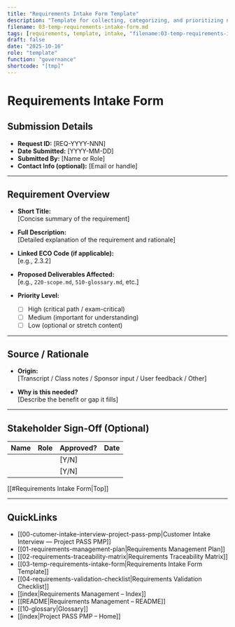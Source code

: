 ```yaml
---
title: "Requirements Intake Form Template"
description: "Template for collecting, categorizing, and prioritizing new or modified project requirements."
filename: 03-temp-requirements-intake-form.md
tags: [requirements, template, intake, "filename:03-temp-requirements-intake-form.md"]
draft: false
date: "2025-10-16"
role: "template"
function: "governance"
shortcode: "[tmp]"
---
```



# Requirements Intake Form

## Submission Details

- **Request ID:** [REQ-YYYY-NNN]  
- **Date Submitted:** [YYYY-MM-DD]  
- **Submitted By:** [Name or Role]  
- **Contact Info (optional):** [Email or handle]  

---

## Requirement Overview

- **Short Title:**  
  [Concise summary of the requirement]

- **Full Description:**  
  [Detailed explanation of the requirement and rationale]

- **Linked ECO Code (if applicable):**  
  [e.g., 2.3.2]

- **Proposed Deliverables Affected:**  
  [e.g., `220-scope.md`, `510-glossary.md`, etc.]

- **Priority Level:**  
  - [ ] High (critical path / exam-critical)  
  - [ ] Medium (important for understanding)  
  - [ ] Low (optional or stretch content)

---

## Source / Rationale

- **Origin:**  
  [Transcript / Class notes / Sponsor input / User feedback / Other]

- **Why is this needed?**  
  [Describe the benefit or gap it fills]

---

## Stakeholder Sign-Off (Optional)

| Name         | Role             | Approved? | Date       |
|--------------|------------------|-----------|------------|
|              |                  | [Y/N]     |            |
|              |                  | [Y/N]     |            |

[[#Requirements Intake Form|Top]]

---

## QuickLinks
- [[00-cutomer-intake-interview-project-pass-pmp|Customer Intake Interview — Project PASS PMP]]
- [[01-requirements-management-plan|Requirements Management Plan]]
- [[02-requirements-traceability-matrix|Requirements Traceability Matrix]]
- [[03-temp-requirements-intake-form|Requirements Intake Form Template]]
- [[04-requirements-validation-checklist|Requirements Validation Checklist]]
- [[index|Requirements Management – Index]]
- [[README|Requirements Management – README]]
- [[10-glossary|Glossary]]
- [[index|Project PASS PMP – Home]]
